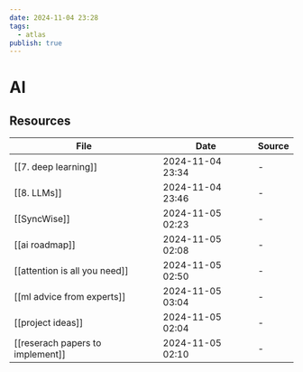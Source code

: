 ```yaml
---
date: 2024-11-04 23:28
tags:
  - atlas
publish: true
---
```

# AI

## Resources

<!-- QueryToSerialize: TABLE date as "Date", sources as "Source" FROM "content/🥷🏽 jutsus" WHERE contains(tags, "ai") -->
<!-- SerializedQuery: TABLE date as "Date", sources as "Source" FROM "content/🥷🏽 jutsus" WHERE contains(tags, "ai") -->

| File                                                                                  | Date             | Source |
| ------------------------------------------------------------------------------------- | ---------------- | ------ |
| [[7. deep learning]]                         | 2024-11-04 23:34 | \-     |
| [[8. LLMs]]                                           | 2024-11-04 23:46 | \-     |
| [[SyncWise]]                                         | 2024-11-05 02:23 | \-     |
| [[ai roadmap]]                                     | 2024-11-05 02:08 | \-     |
| [[attention is all you need]]       | 2024-11-05 02:50 | \-     |
| [[ml advice from experts]]             | 2024-11-05 03:04 | \-     |
| [[project ideas]]                               | 2024-11-05 02:04 | \-     |
| [[reserach papers to implement]] | 2024-11-05 02:10 | \-     |
<!-- SerializedQuery END -->

